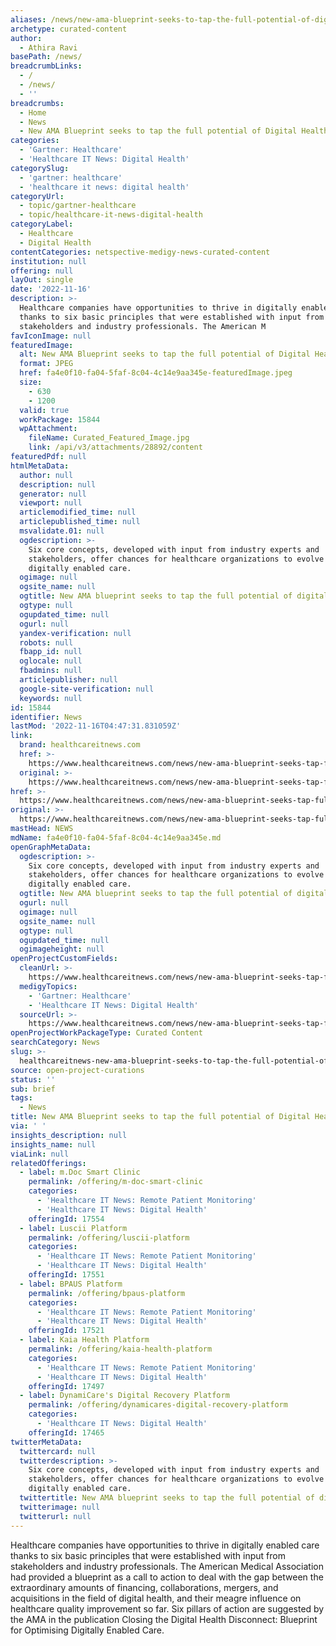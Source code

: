 ```yaml
---
aliases: /news/new-ama-blueprint-seeks-to-tap-the-full-potential-of-digital-health
archetype: curated-content
author:
  - Athira Ravi
basePath: /news/
breadcrumbLinks:
  - /
  - /news/
  - ''
breadcrumbs:
  - Home
  - News
  - New AMA Blueprint seeks to tap the full potential of Digital Health
categories:
  - 'Gartner: Healthcare'
  - 'Healthcare IT News: Digital Health'
categorySlug:
  - 'gartner: healthcare'
  - 'healthcare it news: digital health'
categoryUrl:
  - topic/gartner-healthcare
  - topic/healthcare-it-news-digital-health
categoryLabel:
  - Healthcare
  - Digital Health
contentCategories: netspective-medigy-news-curated-content
institution: null
offering: null
layOut: single
date: '2022-11-16'
description: >-
  Healthcare companies have opportunities to thrive in digitally enabled care
  thanks to six basic principles that were established with input from
  stakeholders and industry professionals. The American M
favIconImage: null
featuredImage:
  alt: New AMA Blueprint seeks to tap the full potential of Digital Health
  format: JPEG
  href: fa4e0f10-fa04-5faf-8c04-4c14e9aa345e-featuredImage.jpeg
  size:
    - 630
    - 1200
  valid: true
  workPackage: 15844
  wpAttachment:
    fileName: Curated_Featured_Image.jpg
    link: /api/v3/attachments/28892/content
featuredPdf: null
htmlMetaData:
  author: null
  description: null
  generator: null
  viewport: null
  articlemodified_time: null
  articlepublished_time: null
  msvalidate.01: null
  ogdescription: >-
    Six core concepts, developed with input from industry experts and
    stakeholders, offer chances for healthcare organizations to evolve in
    digitally enabled care.
  ogimage: null
  ogsite_name: null
  ogtitle: New AMA blueprint seeks to tap the full potential of digital health
  ogtype: null
  ogupdated_time: null
  ogurl: null
  yandex-verification: null
  robots: null
  fbapp_id: null
  oglocale: null
  fbadmins: null
  articlepublisher: null
  google-site-verification: null
  keywords: null
id: 15844
identifier: News
lastMod: '2022-11-16T04:47:31.831059Z'
link:
  brand: healthcareitnews.com
  href: >-
    https://www.healthcareitnews.com/news/new-ama-blueprint-seeks-tap-full-potential-digital-health
  original: >-
    https://www.healthcareitnews.com/news/new-ama-blueprint-seeks-tap-full-potential-digital-health
href: >-
  https://www.healthcareitnews.com/news/new-ama-blueprint-seeks-tap-full-potential-digital-health
original: >-
  https://www.healthcareitnews.com/news/new-ama-blueprint-seeks-tap-full-potential-digital-health
mastHead: NEWS
mdName: fa4e0f10-fa04-5faf-8c04-4c14e9aa345e.md
openGraphMetaData:
  ogdescription: >-
    Six core concepts, developed with input from industry experts and
    stakeholders, offer chances for healthcare organizations to evolve in
    digitally enabled care.
  ogtitle: New AMA blueprint seeks to tap the full potential of digital health
  ogurl: null
  ogimage: null
  ogsite_name: null
  ogtype: null
  ogupdated_time: null
  ogimageheight: null
openProjectCustomFields:
  cleanUrl: >-
    https://www.healthcareitnews.com/news/new-ama-blueprint-seeks-tap-full-potential-digital-health
  medigyTopics:
    - 'Gartner: Healthcare'
    - 'Healthcare IT News: Digital Health'
  sourceUrl: >-
    https://www.healthcareitnews.com/news/new-ama-blueprint-seeks-tap-full-potential-digital-health
openProjectWorkPackageType: Curated Content
searchCategory: News
slug: >-
  healthcareitnews-new-ama-blueprint-seeks-to-tap-the-full-potential-of-digital-health
source: open-project-curations
status: ''
sub: brief
tags:
  - News
title: New AMA Blueprint seeks to tap the full potential of Digital Health
via: ' '
insights_description: null
insights_name: null
viaLink: null
relatedOfferings:
  - label: m.Doc Smart Clinic
    permalink: /offering/m-doc-smart-clinic
    categories:
      - 'Healthcare IT News: Remote Patient Monitoring'
      - 'Healthcare IT News: Digital Health'
    offeringId: 17554
  - label: Luscii Platform
    permalink: /offering/luscii-platform
    categories:
      - 'Healthcare IT News: Remote Patient Monitoring'
      - 'Healthcare IT News: Digital Health'
    offeringId: 17551
  - label: BPAUS Platform
    permalink: /offering/bpaus-platform
    categories:
      - 'Healthcare IT News: Remote Patient Monitoring'
      - 'Healthcare IT News: Digital Health'
    offeringId: 17521
  - label: Kaia Health Platform
    permalink: /offering/kaia-health-platform
    categories:
      - 'Healthcare IT News: Remote Patient Monitoring'
      - 'Healthcare IT News: Digital Health'
    offeringId: 17497
  - label: DynamiCare's Digital Recovery Platform
    permalink: /offering/dynamicares-digital-recovery-platform
    categories:
      - 'Healthcare IT News: Digital Health'
    offeringId: 17465
twitterMetaData:
  twittercard: null
  twitterdescription: >-
    Six core concepts, developed with input from industry experts and
    stakeholders, offer chances for healthcare organizations to evolve in
    digitally enabled care.
  twittertitle: New AMA blueprint seeks to tap the full potential of digital health
  twitterimage: null
  twitterurl: null
---
```

<p>Healthcare companies have opportunities to thrive in digitally enabled care thanks to six basic principles that were established with input from stakeholders and industry professionals. The American Medical Association had provided a blueprint as a call to action to deal with the gap between the extraordinary amounts of financing, collaborations, mergers, and acquisitions in the field of digital health, and their meagre influence on healthcare quality improvement so far. Six pillars of action are suggested by the AMA in the publication Closing the Digital Health Disconnect: Blueprint for Optimising Digitally Enabled Care.</p>